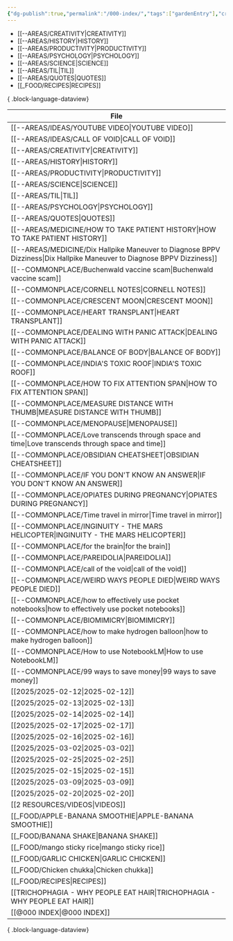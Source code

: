 ```yaml
---
{"dg-publish":true,"permalink":"/000-index/","tags":["gardenEntry"],"created":"2025-02-13T21:50:53.494+08:00","updated":"2025-03-25T19:23:11.315+08:00"}
---
```


- [[--AREAS/CREATIVITY\|CREATIVITY]]
- [[--AREAS/HISTORY\|HISTORY]]
- [[--AREAS/PRODUCTIVITY\|PRODUCTIVITY]]
- [[--AREAS/PSYCHOLOGY\|PSYCHOLOGY]]
- [[--AREAS/SCIENCE\|SCIENCE]]
- [[--AREAS/TIL\|TIL]]
- [[--AREAS/QUOTES\|QUOTES]]
- [[_FOOD/RECIPES\|RECIPES]]

{ .block-language-dataview}

| File                                                                                                                       |
| -------------------------------------------------------------------------------------------------------------------------- |
| [[--AREAS/IDEAS/YOUTUBE VIDEO\|YOUTUBE VIDEO]]                                                                          |
| [[--AREAS/IDEAS/CALL OF VOID\|CALL OF VOID]]                                                                            |
| [[--AREAS/CREATIVITY\|CREATIVITY]]                                                                                      |
| [[--AREAS/HISTORY\|HISTORY]]                                                                                            |
| [[--AREAS/PRODUCTIVITY\|PRODUCTIVITY]]                                                                                  |
| [[--AREAS/SCIENCE\|SCIENCE]]                                                                                            |
| [[--AREAS/TIL\|TIL]]                                                                                                    |
| [[--AREAS/PSYCHOLOGY\|PSYCHOLOGY]]                                                                                      |
| [[--AREAS/QUOTES\|QUOTES]]                                                                                              |
| [[--AREAS/MEDICINE/HOW TO TAKE PATIENT HISTORY\|HOW TO TAKE PATIENT HISTORY]]                                           |
| [[--AREAS/MEDICINE/Dix Hallpike Maneuver to Diagnose BPPV Dizziness\|Dix Hallpike Maneuver to Diagnose BPPV Dizziness]] |
| [[--COMMONPLACE/Buchenwald vaccine scam\|Buchenwald vaccine scam]]                                                      |
| [[--COMMONPLACE/CORNELL NOTES\|CORNELL NOTES]]                                                                          |
| [[--COMMONPLACE/CRESCENT MOON\|CRESCENT MOON]]                                                                          |
| [[--COMMONPLACE/HEART TRANSPLANT\|HEART TRANSPLANT]]                                                                    |
| [[--COMMONPLACE/DEALING WITH PANIC ATTACK\|DEALING WITH PANIC ATTACK]]                                                  |
| [[--COMMONPLACE/BALANCE OF BODY\|BALANCE OF BODY]]                                                                      |
| [[--COMMONPLACE/INDIA'S TOXIC ROOF\|INDIA'S TOXIC ROOF]]                                                                |
| [[--COMMONPLACE/HOW TO FIX ATTENTION SPAN\|HOW TO FIX ATTENTION SPAN]]                                                  |
| [[--COMMONPLACE/MEASURE DISTANCE WITH THUMB\|MEASURE DISTANCE WITH THUMB]]                                              |
| [[--COMMONPLACE/MENOPAUSE\|MENOPAUSE]]                                                                                  |
| [[--COMMONPLACE/Love transcends through space and time\|Love transcends through space and time]]                        |
| [[--COMMONPLACE/OBSIDIAN CHEATSHEET\|OBSIDIAN CHEATSHEET]]                                                              |
| [[--COMMONPLACE/IF YOU DON'T KNOW AN ANSWER\|IF YOU DON'T KNOW AN ANSWER]]                                              |
| [[--COMMONPLACE/OPIATES DURING PREGNANCY\|OPIATES DURING PREGNANCY]]                                                    |
| [[--COMMONPLACE/Time travel in mirror\|Time travel in mirror]]                                                          |
| [[--COMMONPLACE/INGINUITY - THE MARS HELICOPTER\|INGINUITY - THE MARS HELICOPTER]]                                      |
| [[--COMMONPLACE/for the brain\|for the brain]]                                                                          |
| [[--COMMONPLACE/PAREIDOLIA\|PAREIDOLIA]]                                                                                |
| [[--COMMONPLACE/call of the void\|call of the void]]                                                                    |
| [[--COMMONPLACE/WEIRD WAYS PEOPLE DIED\|WEIRD WAYS PEOPLE DIED]]                                                        |
| [[--COMMONPLACE/how to effectively use pocket notebooks\|how to effectively use pocket notebooks]]                      |
| [[--COMMONPLACE/BIOMIMICRY\|BIOMIMICRY]]                                                                                |
| [[--COMMONPLACE/how to make hydrogen balloon\|how to make hydrogen balloon]]                                            |
| [[--COMMONPLACE/How to use NotebookLM\|How to use NotebookLM]]                                                          |
| [[--COMMONPLACE/99 ways to save money\|99 ways to save money]]                                                          |
| [[2025/2025-02-12\|2025-02-12]]                                                                                         |
| [[2025/2025-02-13\|2025-02-13]]                                                                                         |
| [[2025/2025-02-14\|2025-02-14]]                                                                                         |
| [[2025/2025-02-17\|2025-02-17]]                                                                                         |
| [[2025/2025-02-16\|2025-02-16]]                                                                                         |
| [[2025/2025-03-02\|2025-03-02]]                                                                                         |
| [[2025/2025-02-25\|2025-02-25]]                                                                                         |
| [[2025/2025-02-15\|2025-02-15]]                                                                                         |
| [[2025/2025-03-09\|2025-03-09]]                                                                                         |
| [[2025/2025-02-20\|2025-02-20]]                                                                                         |
| [[2 RESOURCES/VIDEOS\|VIDEOS]]                                                                                          |
| [[_FOOD/APPLE-BANANA SMOOTHIE\|APPLE-BANANA SMOOTHIE]]                                                                  |
| [[_FOOD/BANANA SHAKE\|BANANA SHAKE]]                                                                                    |
| [[_FOOD/mango sticky rice\|mango sticky rice]]                                                                          |
| [[_FOOD/GARLIC CHICKEN\|GARLIC CHICKEN]]                                                                                |
| [[_FOOD/Chicken chukka\|Chicken chukka]]                                                                                |
| [[_FOOD/RECIPES\|RECIPES]]                                                                                              |
| [[TRICHOPHAGIA - WHY PEOPLE EAT HAIR\|TRICHOPHAGIA - WHY PEOPLE EAT HAIR]]                                              |
| [[@000 INDEX\|@000 INDEX]]                                                                                              |

{ .block-language-dataview}

